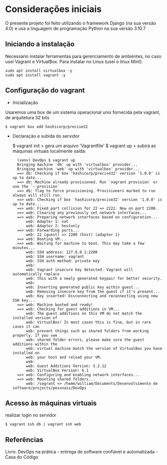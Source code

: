 # Considerações iniciais

O presente projeto foi feito utilizando o framework Django (na sua versão 4.0) e usa a linguagem de programação Python na sua versão 3.10.7

## Iniciando a instalação

Necessário instalar ferramentas para gerenciamento de ambientes, no caso usei Vagrant e VirtualBox.
Para instalar no Linux (usei o linux Mint):

    sudo apt install virtualbox -y
    sudo apt install vagrant -y

## Configuração do vagrant

- Inicialização

Usaremos uma box de um sistema operacional unix fornecida pela vagrant, de arquitetura 32 bits

    $ vagrant box add hashicorp/precise32

- Declaração e subida do servidor

    $ vagrant init > gera um arquivo 'Vagrantfile'
    $ vagrant up > subirá as máquinas virtuais localmente
    saída:

        (venv) DevOps $ vagrant up
        Bringing machine 'db' up with 'virtualbox' provider...
        Bringing machine 'web' up with 'virtualbox' provider...
        ==> db: Checking if box 'hashicorp/precise32' version '1.0.0' is up to date...
        ==> db: Machine already provisioned. Run `vagrant provision` or use the `--provision`
        ==> db: flag to force provisioning. Provisioners marked to run always will still run.
        ==> web: Checking if box 'hashicorp/precise32' version '1.0.0' is up to date...
        ==> web: Fixed port collision for 22 => 2222. Now on port 2200.
        ==> web: Clearing any previously set network interfaces...
        ==> web: Preparing network interfaces based on configuration...
            web: Adapter 1: nat
            web: Adapter 2: hostonly
        ==> web: Forwarding ports...
            web: 22 (guest) => 2200 (host) (adapter 1)
        ==> web: Booting VM...
        ==> web: Waiting for machine to boot. This may take a few minutes...
            web: SSH address: 127.0.0.1:2200
            web: SSH username: vagrant
            web: SSH auth method: private key
            web: 
            web: Vagrant insecure key detected. Vagrant will automatically replace
            web: this with a newly generated keypair for better security.
            web: 
            web: Inserting generated public key within guest...
            web: Removing insecure key from the guest if it's present...
            web: Key inserted! Disconnecting and reconnecting using new SSH key...
        ==> web: Machine booted and ready!
        ==> web: Checking for guest additions in VM...
            web: The guest additions on this VM do not match the installed version of
            web: VirtualBox! In most cases this is fine, but in rare cases it can
            web: prevent things such as shared folders from working properly. If you see
            web: shared folder errors, please make sure the guest additions within the
            web: virtual machine match the version of VirtualBox you have installed on
            web: your host and reload your VM.
            web: 
            web: Guest Additions Version: 5.2.12
            web: VirtualBox Version: 6.1
        ==> web: Configuring and enabling network interfaces...
        ==> web: Mounting shared folders...
            web: /vagrant => /home/william/Documents/Desenvolvimento de software/projects/pessoais/DevOps


## Acesso às máquinas virtuais

realizar login no servidor

    $ vagrant ssh db | vagrant ssh web 

## Referências

Livro: DevOps na prática - entrega de software confiável e automatizada -Casa do Código